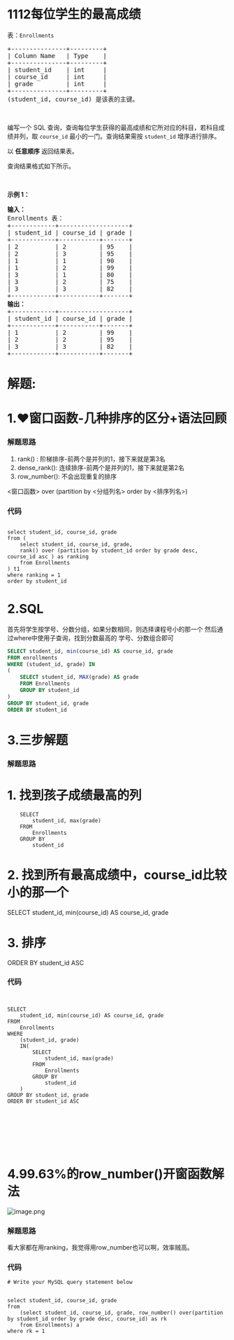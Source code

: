 # 1112每位学生的最高成绩
<p>表：<code>Enrollments</code></p>

<pre>
+---------------+---------+
| Column Name   | Type    |
+---------------+---------+
| student_id    | int     |
| course_id     | int     |
| grade         | int     |
+---------------+---------+
(student_id, course_id) 是该表的主键。
</pre>

<p>&nbsp;</p>

<p>编写一个 SQL 查询，查询每位学生获得的最高成绩和它所对应的科目，若科目成绩并列，取&nbsp;<code>course_id</code>&nbsp;最小的一门。查询结果需按&nbsp;<code>student_id</code>&nbsp;增序进行排序。</p>

<p>以 <strong>任意顺序</strong> 返回结果表。</p>

<p>查询结果格式如下所示。</p>

<p>&nbsp;</p>

<p><strong>示例 1：</strong></p>

<pre>
<strong>输入：</strong>
Enrollments 表：
+------------+-------------------+
| student_id | course_id | grade |
+------------+-----------+-------+
| 2          | 2         | 95    |
| 2          | 3         | 95    |
| 1          | 1         | 90    |
| 1          | 2         | 99    |
| 3          | 1         | 80    |
| 3          | 2         | 75    |
| 3          | 3         | 82    |
+------------+-----------+-------+
<strong>输出：</strong>
+------------+-------------------+
| student_id | course_id | grade |
+------------+-----------+-------+
| 1          | 2         | 99    |
| 2          | 2         | 95    |
| 3          | 3         | 82    |
+------------+-----------+-------+</pre>
































# 解题:
# 1.❤️窗口函数-几种排序的区分+语法回顾
### 解题思路
1. rank() : 阶梯排序-前两个是并列的1，接下来就是第3名
2. dense_rank(): 连续排序-前两个是并列的1，接下来就是第2名
3. row_number(): 不会出现重复的排序

<窗口函数> over (partition by <分组列名> order by <排序列名>)

### 代码

```mysql

select student_id, course_id, grade
from (
    select student_id, course_id, grade,
    rank() over (partition by student_id order by grade desc, course_id asc ) as ranking
    from Enrollments
) t1
where ranking = 1
order by student_id
```
# 2.SQL
首先将学生按学号、分数分组，如果分数相同，则选择课程号小的那一个
然后通过where中使用子查询，找到分数最高的 学号、分数组合即可
```sql
SELECT student_id, min(course_id) AS course_id, grade
FROM enrollments
WHERE (student_id, grade) IN
(
    SELECT student_id, MAX(grade) AS grade
    FROM Enrollments
    GROUP BY student_id
)
GROUP BY student_id, grade
ORDER BY student_id
```

# 3.三步解题
### 解题思路
# 1. 找到孩子成绩最高的列
        SELECT 
            student_id, max(grade) 
        FROM 
            Enrollments
        GROUP BY 
            student_id
# 2. 找到所有最高成绩中，course_id比较小的那一个
SELECT 
    student_id, min(course_id) AS course_id, grade
# 3. 排序
ORDER BY student_id ASC
### 代码

```mysql


SELECT 
    student_id, min(course_id) AS course_id, grade
FROM 
    Enrollments 
WHERE 
    (student_id, grade)
    IN(
        SELECT 
            student_id, max(grade) 
        FROM 
            Enrollments
        GROUP BY 
            student_id
    )
GROUP BY student_id, grade
ORDER BY student_id ASC








```
# 4.99.63%的row_number()开窗函数解法
![image.png](https://pic.leetcode-cn.com/1663521361-qZhNvD-image.png)

### 解题思路
看大家都在用ranking，我觉得用row_number也可以啊，效率贼高。

### 代码

```mysql
# Write your MySQL query statement below


select student_id, course_id, grade
from
    (select student_id, course_id, grade, row_number() over(partition by student_id order by grade desc, course_id) as rk
    from Enrollments) a 
where rk = 1

```
